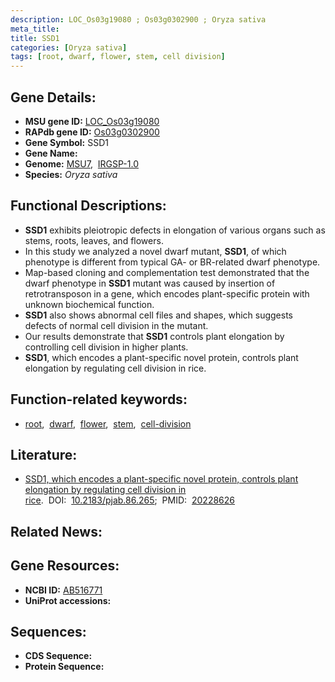 ```yaml
---
description: LOC_Os03g19080 ; Os03g0302900 ; Oryza sativa
meta_title:
title: SSD1
categories: [Oryza sativa]
tags: [root, dwarf, flower, stem, cell division]
---
```


## Gene Details:
- **MSU gene ID:** [LOC_Os03g19080](http://rice.uga.edu/cgi-bin/ORF_infopage.cgi?orf=LOC_Os03g19080)  
- **RAPdb gene ID:** [Os03g0302900](https://rapdb.dna.affrc.go.jp/locus/?name=Os03g0302900)  
- **Gene Symbol:** SSD1
- **Gene Name:**
- **Genome:**  [MSU7](http://rice.uga.edu/),&nbsp;&nbsp;[IRGSP-1.0](https://rapdb.dna.affrc.go.jp/download/irgsp1.html)
- **Species:** *Oryza sativa*

## Functional Descriptions:
   - **SSD1** exhibits pleiotropic defects in elongation of various organs such as stems, roots, leaves, and flowers.
   - In this study we analyzed a novel dwarf mutant, **SSD1**, of which phenotype is different from typical GA- or BR-related dwarf phenotype.
   - Map-based cloning and complementation test demonstrated that the dwarf phenotype in **SSD1** mutant was caused by insertion of retrotransposon in a gene, which encodes plant-specific protein with unknown biochemical function.
   - **SSD1** also shows abnormal cell files and shapes, which suggests defects of normal cell division in the mutant.
   - Our results demonstrate that **SSD1** controls plant elongation by controlling cell division in higher plants.
   - **SSD1**, which encodes a plant-specific novel protein, controls plant elongation by regulating cell division in rice.

## Function-related keywords:
   - [root](/tags/root/),&nbsp;&nbsp;[dwarf](/tags/dwarf/),&nbsp;&nbsp;[flower](/tags/flower/),&nbsp;&nbsp;[stem](/tags/stem/),&nbsp;&nbsp;[cell-division](/tags/cell-division/)

## Literature:
   - [SSD1, which encodes a plant-specific novel protein, controls plant elongation by regulating cell division in rice](https://www.doi.org/10.2183/pjab.86.265).&nbsp;&nbsp;DOI:&nbsp;&nbsp;[10.2183/pjab.86.265](https://www.doi.org/10.2183/pjab.86.265);&nbsp;&nbsp;PMID:&nbsp;&nbsp;[20228626](https://pubmed.ncbi.nlm.nih.gov/20228626/)

## Related News:

## Gene Resources:
- **NCBI ID:**  [AB516771](http://www.ncbi.nlm.nih.gov/nuccore/AB516771)
- **UniProt accessions:** [](https://www.uniprot.org/uniprotkb//entry)

## Sequences:
- **CDS Sequence:**
- **Protein Sequence:**
